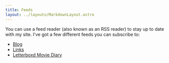 ```yaml
---
title: Feeds
layout: ../layouts/MarkdownLayout.astro
---
```


You can use a feed reader (also known as an RSS reader) to stay up to date with my site. I’ve got a few different feeds you can subscribe to:

- [Blog](/blog.rss.xml)
- [Links](/links.rss.xml)
- [Letterboxd Movie Diary](https://letterboxd.com/mrmartineau/rss/)
